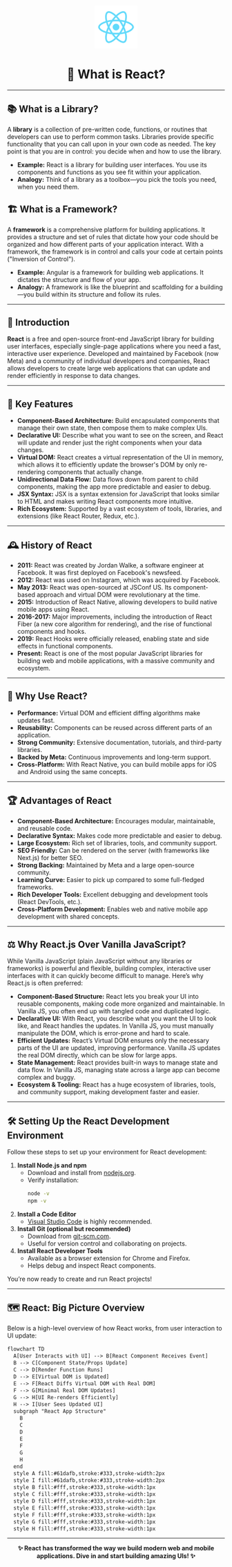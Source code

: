<p align="center">
  <img src="https://raw.githubusercontent.com/github/explore/main/topics/react/react.png" width="100" alt="React Logo"/>
</p>

<h1 align="center">🔷 What is React?</h1>

---

## 📚 What is a Library?

A **library** is a collection of pre-written code, functions, or routines that developers can use to perform common tasks. Libraries provide specific functionality that you can call upon in your own code as needed. The key point is that you are in control: you decide when and how to use the library.

- **Example:** React is a library for building user interfaces. You use its components and functions as you see fit within your application.
- **Analogy:** Think of a library as a toolbox—you pick the tools you need, when you need them.

## 🏗️ What is a Framework?

A **framework** is a comprehensive platform for building applications. It provides a structure and set of rules that dictate how your code should be organized and how different parts of your application interact. With a framework, the framework is in control and calls your code at certain points ("Inversion of Control").

- **Example:** Angular is a framework for building web applications. It dictates the structure and flow of your app.
- **Analogy:** A framework is like the blueprint and scaffolding for a building—you build within its structure and follow its rules.

---

## 📘 Introduction

**React** is a free and open-source front-end JavaScript library for building user interfaces, especially single-page applications where you need a fast, interactive user experience. Developed and maintained by Facebook (now Meta) and a community of individual developers and companies, React allows developers to create large web applications that can update and render efficiently in response to data changes.

---

## 🚀 Key Features

- **Component-Based Architecture:** Build encapsulated components that manage their own state, then compose them to make complex UIs.
- **Declarative UI:** Describe what you want to see on the screen, and React will update and render just the right components when your data changes.
- **Virtual DOM:** React creates a virtual representation of the UI in memory, which allows it to efficiently update the browser's DOM by only re-rendering components that actually change.
- **Unidirectional Data Flow:** Data flows down from parent to child components, making the app more predictable and easier to debug.
- **JSX Syntax:** JSX is a syntax extension for JavaScript that looks similar to HTML and makes writing React components more intuitive.
- **Rich Ecosystem:** Supported by a vast ecosystem of tools, libraries, and extensions (like React Router, Redux, etc.).

---

## 🕰️ History of React

- **2011:** React was created by Jordan Walke, a software engineer at Facebook. It was first deployed on Facebook's newsfeed.
- **2012:** React was used on Instagram, which was acquired by Facebook.
- **May 2013:** React was open-sourced at JSConf US. Its component-based approach and virtual DOM were revolutionary at the time.
- **2015:** Introduction of React Native, allowing developers to build native mobile apps using React.
- **2016-2017:** Major improvements, including the introduction of React Fiber (a new core algorithm for rendering), and the rise of functional components and hooks.
- **2019:** React Hooks were officially released, enabling state and side effects in functional components.
- **Present:** React is one of the most popular JavaScript libraries for building web and mobile applications, with a massive community and ecosystem.

---

## 🌟 Why Use React?

- **Performance:** Virtual DOM and efficient diffing algorithms make updates fast.
- **Reusability:** Components can be reused across different parts of an application.
- **Strong Community:** Extensive documentation, tutorials, and third-party libraries.
- **Backed by Meta:** Continuous improvements and long-term support.
- **Cross-Platform:** With React Native, you can build mobile apps for iOS and Android using the same concepts.

---

## 🏆 Advantages of React

- **Component-Based Architecture:** Encourages modular, maintainable, and reusable code.
- **Declarative Syntax:** Makes code more predictable and easier to debug.
- **Large Ecosystem:** Rich set of libraries, tools, and community support.
- **SEO Friendly:** Can be rendered on the server (with frameworks like Next.js) for better SEO.
- **Strong Backing:** Maintained by Meta and a large open-source community.
- **Learning Curve:** Easier to pick up compared to some full-fledged frameworks.
- **Rich Developer Tools:** Excellent debugging and development tools (React DevTools, etc.).
- **Cross-Platform Development:** Enables web and native mobile app development with shared concepts.

---

## ⚖️ Why React.js Over Vanilla JavaScript?

While Vanilla JavaScript (plain JavaScript without any libraries or frameworks) is powerful and flexible, building complex, interactive user interfaces with it can quickly become difficult to manage. Here’s why React.js is often preferred:

- **Component-Based Structure:** React lets you break your UI into reusable components, making code more organized and maintainable. In Vanilla JS, you often end up with tangled code and duplicated logic.
- **Declarative UI:** With React, you describe what you want the UI to look like, and React handles the updates. In Vanilla JS, you must manually manipulate the DOM, which is error-prone and hard to scale.
- **Efficient Updates:** React’s Virtual DOM ensures only the necessary parts of the UI are updated, improving performance. Vanilla JS updates the real DOM directly, which can be slow for large apps.
- **State Management:** React provides built-in ways to manage state and data flow. In Vanilla JS, managing state across a large app can become complex and buggy.
- **Ecosystem & Tooling:** React has a huge ecosystem of libraries, tools, and community support, making development faster and easier.

---

## 🛠️ Setting Up the React Development Environment

Follow these steps to set up your environment for React development:

1. **Install Node.js and npm**
   - Download and install from [nodejs.org](https://nodejs.org/).
   - Verify installation:
     ```bash
     node -v
     npm -v
     ```
2. **Install a Code Editor**
   - [Visual Studio Code](https://code.visualstudio.com/) is highly recommended.
3. **Install Git (optional but recommended)**
   - Download from [git-scm.com](https://git-scm.com/).
   - Useful for version control and collaborating on projects.
4. **Install React Developer Tools**
   - Available as a browser extension for Chrome and Firefox.
   - Helps debug and inspect React components.

You’re now ready to create and run React projects!

---

## 🗺️ React: Big Picture Overview

Below is a high-level overview of how React works, from user interaction to UI update:

```mermaid
flowchart TD
  A[User Interacts with UI] --> B[React Component Receives Event]
  B --> C[Component State/Props Update]
  C --> D[Render Function Runs]
  D --> E[Virtual DOM is Updated]
  E --> F[React Diffs Virtual DOM with Real DOM]
  F --> G[Minimal Real DOM Updates]
  G --> H[UI Re-renders Efficiently]
  H --> I[User Sees Updated UI]
  subgraph "React App Structure"
    B
    C
    D
    E
    F
    G
    H
  end
  style A fill:#61dafb,stroke:#333,stroke-width:2px
  style I fill:#61dafb,stroke:#333,stroke-width:2px
  style B fill:#fff,stroke:#333,stroke-width:1px
  style C fill:#fff,stroke:#333,stroke-width:1px
  style D fill:#fff,stroke:#333,stroke-width:1px
  style E fill:#fff,stroke:#333,stroke-width:1px
  style F fill:#fff,stroke:#333,stroke-width:1px
  style G fill:#fff,stroke:#333,stroke-width:1px
  style H fill:#fff,stroke:#333,stroke-width:1px
```

---

<p align="center">
  <b>✨ React has transformed the way we build modern web and mobile applications. Dive in and start building amazing UIs! ✨</b>
</p>

